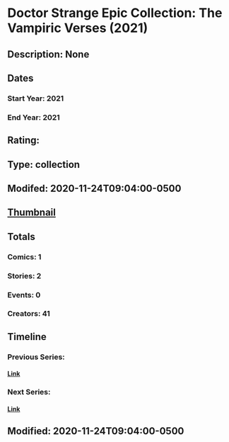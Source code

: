 # Doctor Strange Epic Collection: The Vampiric Verses (2021)
## Description: None
## Dates
### Start Year: 2021
### End Year: 2021
## Rating: 
## Type: collection
## Modifed: 2020-11-24T09:04:00-0500
## [Thumbnail](http://i.annihil.us/u/prod/marvel/i/mg/b/40/image_not_available.jpg)
## Totals
### Comics: 1
### Stories: 2
### Events: 0
### Creators: 41
## Timeline
### Previous Series: 
#### [Link]()
### Next Series: 
#### [Link]()
## Modified: 2020-11-24T09:04:00-0500